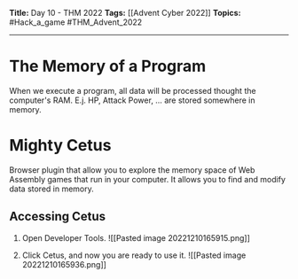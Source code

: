 **Title:** Day 10 - THM 2022
**Tags:** [[Advent Cyber 2022]]
**Topics:** #Hack_a_game #THM_Advent_2022

---
# The Memory of a Program
When we execute a program, all data will be processed thought the computer's RAM.  E.j. HP, Attack Power, …  are stored somewhere in memory.

# Mighty Cetus
Browser plugin that allow you to explore the memory space of Web Assembly games that run in your computer. It allows you to find and modify data stored in memory.

## Accessing Cetus
1. Open Developer Tools.
![[Pasted image 20221210165915.png]]

2. Click Cetus, and now you are ready to use it.
![[Pasted image 20221210165936.png]]
